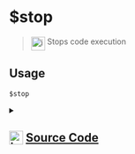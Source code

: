# $stop
> <img align="top" src="https://upload.wikimedia.org/wikipedia/commons/thumb/e/e4/Infobox_info_icon.svg/160px-Infobox_info_icon.svg.png?20150409153300" alt="image" width="25" height="auto"> Stops code execution
## Usage
```
$stop
```
<details>
<summary>
    
## <img align="top" src="https://cdn4.iconfinder.com/data/icons/iconsimple-logotypes/512/github-512.png" alt="image" width="25" height="auto">  [Source Code](https://github.com/tryforge/ForgeScript-V2/blob/main/src/native/stop.ts)
    
</summary>
    
```ts
import { NativeFunction, Return } from "../structures"

export default new NativeFunction({
    name: "$stop",
    version: "1.0.0",
    description: "Stops code execution",
    unwrap: false,
    execute() {
        return this.stop()
    },
})

```
    
</details>